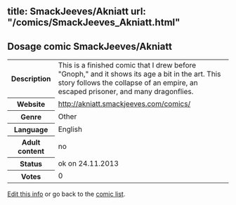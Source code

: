 title: SmackJeeves/Akniatt
url: "/comics/SmackJeeves_Akniatt.html"
---
Dosage comic SmackJeeves/Akniatt
-----------------------------------------

<p id="msg"></p>
<script type="text/javascript">
if (window.location.search === '?edit_info_mail=sent_ok') {
  var elem = document.getElementById("msg");
  elem.innerHTML = 'Edited information sucessfully sent for review, which is usually done daily. Thanks!';
  elem.className = 'ok';
}
</script>
<table class="comicinfo">
<tr>
<th>Description</th><td>This is a finished comic that I drew before &quot;Gnoph,&quot; and it shows its age a bit in the art. This story follows the collapse of an empire, an escaped prisoner, and many dragonflies.</td>
</tr>
<tr>
<th>Website</th><td><a href="http://akniatt.smackjeeves.com/comics/">http://akniatt.smackjeeves.com/comics/</a></td>
</tr>
<tr>
<th>Genre</th><td>Other</td>
</tr>
<tr>
<th>Language</th><td>English</td>
</tr>
<tr>
<th>Adult content</th><td>no</td>
</tr>
<tr>
<th>Status</th><td>ok on 24.11.2013</td>
</tr>
<tr>
<th>Votes</th><td>0</td>
</tr>
</table>

[Edit this info](SmackJeeves_Akniatt_edit.html) or go back to the [comic list](../comic-index.html).
